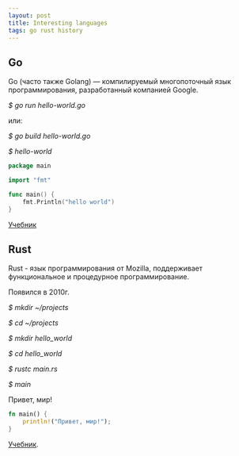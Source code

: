 ```yaml
---
layout: post
title: Interesting languages
tags: go rust history
---
```


## Go
Go (часто также Golang) — компилируемый многопоточный язык программирования, разработанный компанией Google.

*$ go run hello-world.go*

или:

*$ go build hello-world.go*

*$ hello-world*

```go
package main

import "fmt"

func main() {
    fmt.Println("hello world")
}
```

[Учебник](http://golang-book.ru/)

## Rust
Rust - язык программирования от Mozilla, поддерживает функциональное и процедурное программирование.

Появился в 2010г.

*$ mkdir ~/projects*

*$ cd ~/projects*

*$ mkdir hello_world*

*$ cd hello_world*

*$ rustc main.rs*

*$ main*

Привет, мир!

```rust
fn main() {
    println!("Привет, мир!");
}
```

[Учебник](http://rurust.github.io/rust_book_ru/).